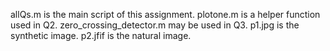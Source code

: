 allQs.m is the main script of this assignment. 
plotone.m is a helper function used in Q2.
zero_crossing_detector.m may be used in Q3.
p1.jpg is the synthetic image.
p2.jfif is the natural image.
